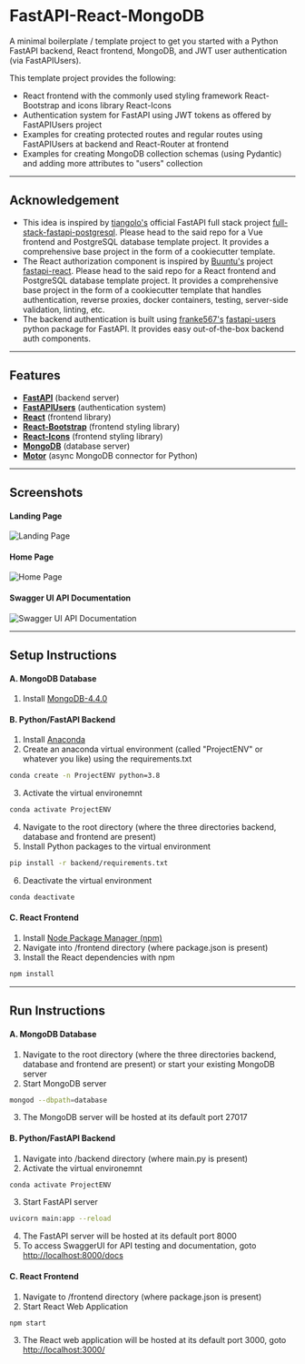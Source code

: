 # FastAPI-React-MongoDB
A minimal boilerplate / template project to get you started with a Python FastAPI backend, React frontend, MongoDB, and JWT user authentication (via FastAPIUsers).

This template project provides the following:
- React frontend with the commonly used styling framework React-Bootstrap and icons library React-Icons
- Authentication system for FastAPI using JWT tokens as offered by FastAPIUsers project
- Examples for creating protected routes and regular routes using FastAPIUsers at backend and React-Router at frontend
- Examples for creating MongoDB collection schemas (using Pydantic) and adding more attributes to "users" collection
<hr>

## Acknowledgement
- This idea is inspired by [tiangolo's](https://github.com/tiangolo) official FastAPI full stack project [full-stack-fastapi-postgresql](https://github.com/tiangolo/full-stack-fastapi-postgresql). Please head to the said repo for a Vue frontend and PostgreSQL database template project. It provides a comprehensive base project in the form of a cookiecutter template.
- The React authorization component is inspired by [Buuntu's](https://github.com/Buuntu) project [fastapi-react](https://github.com/Buuntu/fastapi-react). Please head to the said repo for a React frontend and PostgreSQL database template project. It provides a comprehensive base project in the form of a cookiecutter template that handles authentication, reverse proxies, docker containers, testing, server-side validation, linting, etc.
- The backend authentication is built using [franke567's](https://github.com/frankie567) [fastapi-users](https://github.com/frankie567/fastapi-users) python package for FastAPI. It provides easy out-of-the-box backend auth components.

<hr>

## Features
- **[FastAPI](https://github.com/tiangolo/fastapi)** (backend server)
- **[FastAPIUsers](https://github.com/frankie567/fastapi-users)** (authentication system)
- **[React](https://reactjs.org/)** (frontend library)
- **[React-Bootstrap](https://github.com/react-bootstrap/react-bootstrap)** (frontend styling library)
- **[React-Icons](https://github.com/react-icons/react-icons)** (frontend styling library)
- **[MongoDB](https://github.com/mongodb/mongo)** (database server)
- **[Motor](https://github.com/mongodb/motor)** (async MongoDB connector for Python)

<hr>

## Screenshots
#### Landing Page
![Landing Page](https://user-images.githubusercontent.com/10784445/93062550-b301d800-f63a-11ea-99f6-d60911927245.png)

#### Home Page
![Home Page](https://user-images.githubusercontent.com/10784445/93062563-ba28e600-f63a-11ea-9119-5b711efa7cd8.png)

#### Swagger UI API Documentation
![Swagger UI API Documentation](https://user-images.githubusercontent.com/10784445/93062570-bd23d680-f63a-11ea-8d6a-2a2d121817a4.png)

<hr>

## Setup Instructions
#### A. MongoDB Database
1. Install [MongoDB-4.4.0](https://docs.mongodb.com/manual/installation/)

#### B. Python/FastAPI Backend
1. Install [Anaconda](https://docs.anaconda.com/anaconda/install/)
2. Create an anaconda virtual environment (called "ProjectENV" or whatever you like) using the requirements.txt
```bash
conda create -n ProjectENV python=3.8
```
3. Activate the virtual environemnt
```bash
conda activate ProjectENV
```
4. Navigate to the root directory (where the three directories backend, database and frontend are present)
5. Install Python packages to the virtual environment
```bash
pip install -r backend/requirements.txt 
```      
6. Deactivate the virtual environment
```bash
conda deactivate
```

#### C. React Frontend
1. Install [Node Package Manager (npm)](https://www.npmjs.com/get-npm)
2. Navigate into /frontend directory (where package.json is present)
3. Install the React dependencies with npm
```bash
npm install
```

<hr>

## Run Instructions
#### A. MongoDB Database
1. Navigate to the root directory (where the three directories backend, database and frontend are present) or start your existing MongoDB server
2. Start MongoDB server
```bash
mongod --dbpath=database
 ```
3. The MongoDB server will be hosted at its default port 27017
#### B. Python/FastAPI Backend
1. Navigate into /backend directory (where main.py is present)
2. Activate the virtual environemnt
```bash
conda activate ProjectENV
```
3. Start FastAPI server
```bash
uvicorn main:app --reload
``` 
4. The FastAPI server will be hosted at its default port 8000
5. To access SwaggerUI for API testing and documentation, goto [http://localhost:8000/docs](http://localhost:8000/docs)
#### C. React Frontend
1. Navigate to /frontend directory (where package.json is present)
2. Start React Web Application
```bash
npm start
```
3. The React web application will be hosted at its default port 3000, goto [http://localhost:3000/](http://localhost:3000/)

